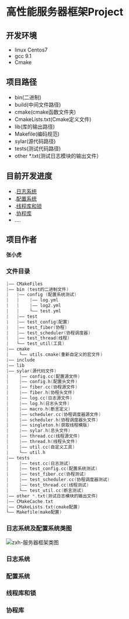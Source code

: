 # 高性能服务器框架Project

## 开发环境
  - linux Centos7
  - gcc 9.1
  - Cmake

## 项目路径
  - bin(二进制)
  - build(中间文件路径)
  - cmake(cmake函数文件夹)
  - CmakeLists.txt(Cmake定义文件)
  - lib(库的输出路径)
  - Makefile(编码规范)
  - sylar(源代码路径)
  - tests(测试代码路径)
  - other *.txt(测试日志模块的输出文件）

## 目前开发进度
  - .[日志系统](#日志系统)
  - .[配置系统](#配置系统)
  - .[线程库和锁](#线程库和锁)
  - .[协程库](#协程库)
  -   ....
## 项目作者
**张小虎**

### 文件目录
```C++
|—— CMakeFiles
|—— bin (test的二进制文件)
|   |—— config (配置系统测试)
|   |    |—— log.yml
|   |    |—— log2.yml
|   |    └—— test.yml
|   |—— test
|   |—— test_config(配置)
|   |—— test_fiber(协程)
|   |—— test_scheduler(协程调度器)
|   |—— test_thread(线程)
|   └—— test_util(工具)
|—— cmake
|    └—— utils.cmake(重新自定义的宏文件)
|—— include
|—— lib
|—— sylar(源代码文件)
|    |—— config.cc(配置源文件)
|    |—— config.h(配置头文件)
|    |—— fiber.cc(协程源文件)
|    |—— fiber.h(协程头文件)
|    |—— log.cc(日志源文件)
|    |—— log.h(日志头文件)
|    |—— macro.h(断言定义)
|    |—— scheduler.cc(协程调度器源文件)
|    |—— scheduler.h(协程调度器头文件)
|    |—— singleton.h(获取线程模版)
|    |—— sylar.h(总头文件)
|    |—— thread.cc(线程源文件)
|    |—— thread.h(线程头文件)
|    |—— util.cc(自定义工具)
|    └—— util.h
|—— tests
|    |—— test.cc(日志测试)
|    |—— test_config.cc(配置系统测试)
|    |—— test_fiber.cc(协程测试)
|    |—— test_scheduler.cc(协程调度器测试)
|    |—— test_thread.cc(线程测试)
|    └—— test_util.cc(断言测试)
|—— other *.txt(测试日志模块的输出文件）
|—— CMakeCache.txt
|—— CMakeLists.txt(cmake配置)
└—— Makefile(make配置)
```
### 日志系统及配置系统类图
   ![zxh-服务器框架类图](https://github.com/22722679/High-performance-server-zxh-sylar/assets/116802544/16e25211-8566-4bf8-b7f8-ac53a3dc9f93)

### 日志系统
### 配置系统
### 线程库和锁
### 协程库












